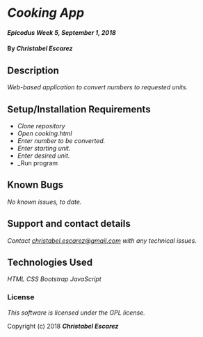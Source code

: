 # _Cooking App_

#### _Epicodus Week 5, September 1, 2018_

#### By _**Christabel Escarez**_

## Description

_Web-based application to convert numbers to requested units._

## Setup/Installation Requirements

* _Clone repository_
* _Open cooking.html_
* _Enter number to be converted._
* _Enter starting unit._
* _Enter desired unit._
* _Run program

## Known Bugs

_No known issues, to date._

## Support and contact details

_Contact christabel.escarez@gmail.com with any technical issues._

## Technologies Used

_HTML_
_CSS_
_Bootstrap_
_JavaScript_

### License

*This software is licensed under the GPL license.*

Copyright (c) 2018 **_Christabel Escarez_**
